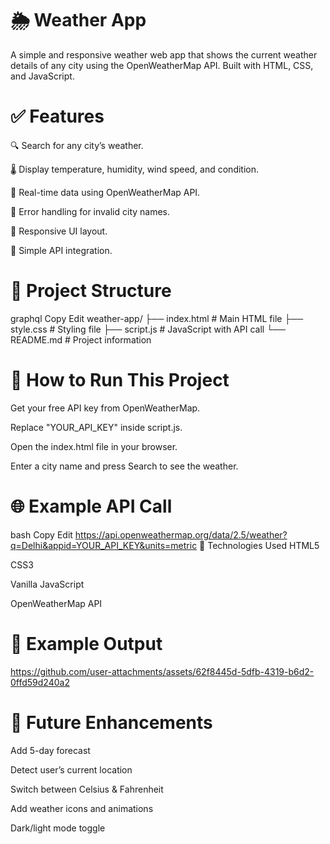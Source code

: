 # 🌦️ Weather App
A simple and responsive weather web app that shows the current weather details of any city using the OpenWeatherMap API. Built with HTML, CSS, and JavaScript.

# ✅ Features
🔍 Search for any city’s weather.

🌡️ Display temperature, humidity, wind speed, and condition.

🔄 Real-time data using OpenWeatherMap API.

🔧 Error handling for invalid city names.

📱 Responsive UI layout.

🔑 Simple API integration.

# 📁 Project Structure
graphql
Copy
Edit
weather-app/
├── index.html     # Main HTML file
├── style.css      # Styling file
├── script.js      # JavaScript with API call
└── README.md      # Project information


# 🚀 How to Run This Project
Get your free API key from OpenWeatherMap.

Replace "YOUR_API_KEY" inside script.js.

Open the index.html file in your browser.

Enter a city name and press Search to see the weather.

# 🌐 Example API Call
bash
Copy
Edit
https://api.openweathermap.org/data/2.5/weather?q=Delhi&appid=YOUR_API_KEY&units=metric
🔨 Technologies Used
HTML5

CSS3

Vanilla JavaScript

OpenWeatherMap API

# 🔁 Example Output


https://github.com/user-attachments/assets/62f8445d-5dfb-4319-b6d2-0ffd59d240a2




# 🔮 Future Enhancements

Add 5-day forecast

Detect user’s current location

Switch between Celsius & Fahrenheit

Add weather icons and animations

Dark/light mode toggle

